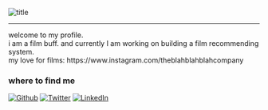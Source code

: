 
![title](https://github.com/pratiyk/pratiyk/assets/38837970/440cde9e-c655-4ed0-a158-9f458312c3f8)
*****
<p></p>
welcome to my profile. <br> i am a film buff. and currently I am working on building a film recommending system. <br>
my love for films: https://www.instagram.com/theblahblahblahcompany

<h3>where to find me</h3>
<p><a href="https://github.com/pratiyk" target="_blank"><img alt="Github" src="https://img.shields.io/badge/GitHub-%2312100E.svg?&style=for-the-badge&logo=Github&logoColor=white" /></a> <a href="https://twitter.com/pratiyk" target="_blank"><img alt="Twitter" src="https://img.shields.io/badge/twitter-%231DA1F2.svg?&style=for-the-badge&logo=twitter&logoColor=white" /></a> <a href="https://www.linkedin.com/in/pratiyk" target="_blank"><img alt="LinkedIn" src="https://img.shields.io/badge/linkedin-%230077B5.svg?&style=for-the-badge&logo=linkedin&logoColor=white" /></a> 
</p>
